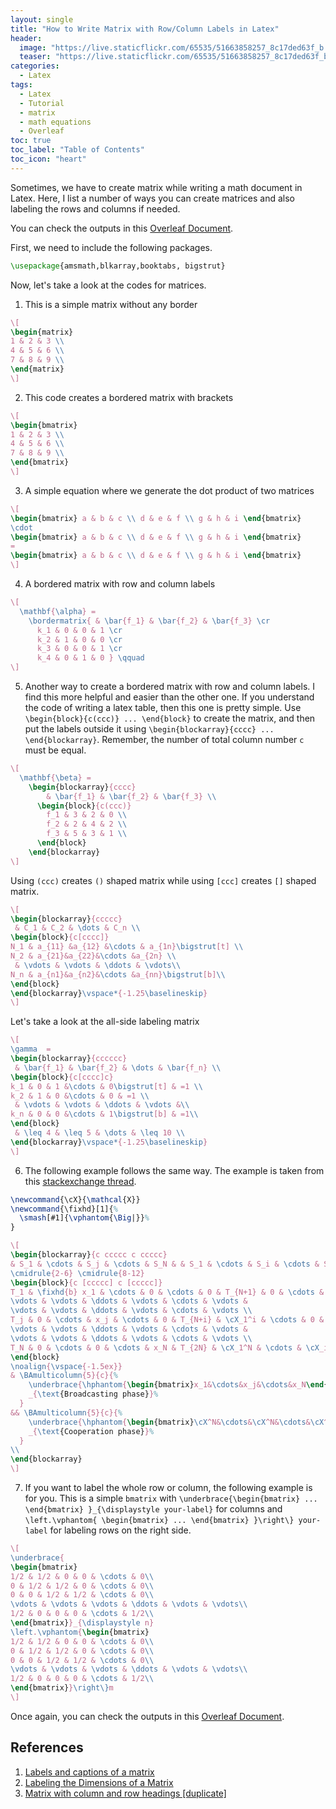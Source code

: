 ```yaml
---
layout: single
title: "How to Write Matrix with Row/Column Labels in Latex"
header:
  image: "https://live.staticflickr.com/65535/51663858257_8c17ded63f_b.jpg"
  teaser: "https://live.staticflickr.com/65535/51663858257_8c17ded63f_b.jpg"
categories:
  - Latex
tags:
  - Latex
  - Tutorial
  - matrix
  - math equations
  - Overleaf
toc: true
toc_label: "Table of Contents"
toc_icon: "heart"
---
```



Sometimes, we have to create matrix while writing a math document in Latex. Here, I list a number of ways you can create matrices and also labeling the rows and columns if needed.

You can check the outputs in this [Overleaf Document](https://www.overleaf.com/read/hygqjqwcnfxb).

First, we need to include the following packages.
```latex
\usepackage{amsmath,blkarray,booktabs, bigstrut}
```

Now, let's take a look at the codes for matrices.
1. This is a simple matrix without any border
```latex
\[
\begin{matrix}
1 & 2 & 3 \\
4 & 5 & 6 \\
7 & 8 & 9 \\
\end{matrix}
\]
```

2. This code creates a bordered matrix with brackets
```latex
\[
\begin{bmatrix}
1 & 2 & 3 \\
4 & 5 & 6 \\
7 & 8 & 9 \\
\end{bmatrix}
\]
```
3. A simple equation where we generate the dot product of two matrices
```latex
\[ 
\begin{bmatrix} a & b & c \\ d & e & f \\ g & h & i \end{bmatrix} 
\cdot 
\begin{bmatrix} a & b & c \\ d & e & f \\ g & h & i \end{bmatrix} 
= 
\begin{bmatrix} a & b & c \\ d & e & f \\ g & h & i \end{bmatrix} 
\]
```
4. A bordered matrix with row and column labels
```latex
\[
  \mathbf{\alpha} = 
    \bordermatrix{ & \bar{f_1} & \bar{f_2} & \bar{f_3} \cr
      k_1 & 0 & 0 & 1 \cr
      k_2 & 1 & 0 & 0 \cr
      k_3 & 0 & 0 & 1 \cr
      k_4 & 0 & 1 & 0 } \qquad
\]
```
5. Another way to create a bordered matrix with row and column labels. I find this more helpful and easier than the other one. If you understand the code of writing a latex table, then this one is pretty simple. Use `\begin{block}{c(ccc)} ... \end{block}` to create the matrix, and then put the labels outside it using `\begin{blockarray}{cccc} ... \end{blockarray}`. Remember, the number of total column number `c` must be equal. 

```latex
\[
  \mathbf{\beta} = 
    \begin{blockarray}{cccc}
        & \bar{f_1} & \bar{f_2} & \bar{f_3} \\
      \begin{block}{c(ccc)}
        f_1 & 3 & 2 & 0 \\
        f_2 & 2 & 4 & 2 \\
        f_3 & 5 & 3 & 1 \\
      \end{block}
    \end{blockarray}
\]
```

Using `(ccc)` creates `()` shaped matrix while using `[ccc]` creates `[]` shaped matrix.
```latex
\[
\begin{blockarray}{ccccc}
 & C_1 & C_2 & \dots & C_n \\
\begin{block}{c[cccc]}
N_1 & a_{11} &a_{12} &\cdots & a_{1n}\bigstrut[t] \\
N_2 & a_{21}&a_{22}&\cdots &a_{2n} \\
 & \vdots & \vdots & \ddots & \vdots\\
N_n & a_{n1}&a_{n2}&\cdots &a_{nn}\bigstrut[b]\\
\end{block}
\end{blockarray}\vspace*{-1.25\baselineskip}
\]
```

Let's take a look at the all-side labeling matrix
```latex
\[
\gamma  = 
\begin{blockarray}{cccccc}
 & \bar{f_1} & \bar{f_2} & \dots & \bar{f_n} \\
\begin{block}{c[cccc]c}
k_1 & 0 & 1 &\cdots & 0\bigstrut[t] & =1 \\
k_2 & 1 & 0 &\cdots & 0 & =1 \\
 & \vdots & \vdots & \ddots & \vdots &\\
k_n & 0 & 0 &\cdots & 1\bigstrut[b] & =1\\
\end{block}
 & \leq 4 & \leq 5 & \dots & \leq 10 \\
\end{blockarray}\vspace*{-1.25\baselineskip}
\]
```

6. The following example follows the same way. The example is taken from this [stackexchange thread](https://tex.stackexchange.com/questions/388138/labels-and-captions-of-a-matrix).
```latex
\newcommand{\cX}{\mathcal{X}}
\newcommand{\fixhd}[1]{%
  \smash[#1]{\vphantom{\Big|}}%
}
```

```latex
\[
\begin{blockarray}{c ccccc c ccccc}
& S_1 & \cdots & S_j & \cdots & S_N & & S_1 & \cdots & S_i & \cdots & S_N \\
\cmidrule{2-6} \cmidrule{8-12}
\begin{block}{c [ccccc] c [ccccc]}
T_1 & \fixhd{b} x_1 & \cdots & 0 & \cdots & 0 & T_{N+1} & 0 & \cdots & \cX_i^1 & \cdots & \cX_N^1 \\
\vdots & \vdots & \ddots & \vdots & \cdots & \vdots &
\vdots & \vdots & \ddots & \vdots & \cdots & \vdots \\
T_j & 0 & \cdots & x_j & \cdots & 0 & T_{N+i} & \cX_1^i & \cdots & 0 & \cdots & \cX_N^i \\
\vdots & \vdots & \ddots & \vdots & \cdots & \vdots &
\vdots & \vdots & \ddots & \vdots & \cdots & \vdots \\
T_N & 0 & \cdots & 0 & \cdots & x_N & T_{2N} & \cX_1^N & \cdots & \cX_i^N & \cdots & 0 \fixhd{t} \\
\end{block}
\noalign{\vspace{-1.5ex}}
& \BAmulticolumn{5}{c}{%
    \underbrace{\hphantom{\begin{bmatrix}x_1&\cdots&x_j&\cdots&x_N\end{bmatrix}}}%
    _{\text{Broadcasting phase}}%
  }
&& \BAmulticolumn{5}{c}{%
    \underbrace{\hphantom{\begin{bmatrix}\cX^N&\cdots&\cX^N&\cdots&\cX^N\end{bmatrix}}}%
    _{\text{Cooperation phase}}%
  }
\\
\end{blockarray}
\]
```
7. If you want to label the whole row or column, the following example is for you. This is a simple `bmatrix` with `\underbrace{\begin{bmatrix} ... \end{bmatrix} }_{\displaystyle your-label}` for columns and `\left.\vphantom{ \begin{bmatrix} ... \end{bmatrix} }\right\} your-label` for labeling rows on the right side.
```latex
\[
\underbrace{
\begin{bmatrix}
1/2 & 1/2 & 0 & 0 & \cdots & 0\\
0 & 1/2 & 1/2 & 0 & \cdots & 0\\
0 & 0 & 1/2 & 1/2 & \cdots & 0\\
\vdots & \vdots & \vdots & \ddots & \vdots & \vdots\\
1/2 & 0 & 0 & 0 & \cdots & 1/2\\
\end{bmatrix}}_{\displaystyle n}
\left.\vphantom{\begin{bmatrix}
1/2 & 1/2 & 0 & 0 & \cdots & 0\\
0 & 1/2 & 1/2 & 0 & \cdots & 0\\
0 & 0 & 1/2 & 1/2 & \cdots & 0\\
\vdots & \vdots & \vdots & \ddots & \vdots & \vdots\\
1/2 & 0 & 0 & 0 & \cdots & 1/2\\
\end{bmatrix}}\right\}m
\]
```

Once again, you can check the outputs in this [Overleaf Document](https://www.overleaf.com/read/hygqjqwcnfxb).



## References
1. [Labels and captions of a matrix](https://tex.stackexchange.com/questions/388138/labels-and-captions-of-a-matrix)
2. [Labeling the Dimensions of a Matrix](https://tex.stackexchange.com/questions/416635/labeling-the-dimensions-of-a-matrix)
3. [Matrix with column and row headings [duplicate]](https://tex.stackexchange.com/questions/423621/matrix-with-column-and-row-headings)
<!--stackedit_data:
eyJoaXN0b3J5IjpbODYzNzA4NDExXX0=
-->